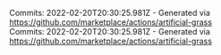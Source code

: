 Commits: 2022-02-20T20:30:25.981Z - Generated via https://github.com/marketplace/actions/artificial-grass
<br>
Commits: 2022-02-20T20:30:25.981Z - Generated via https://github.com/marketplace/actions/artificial-grass
<br>
